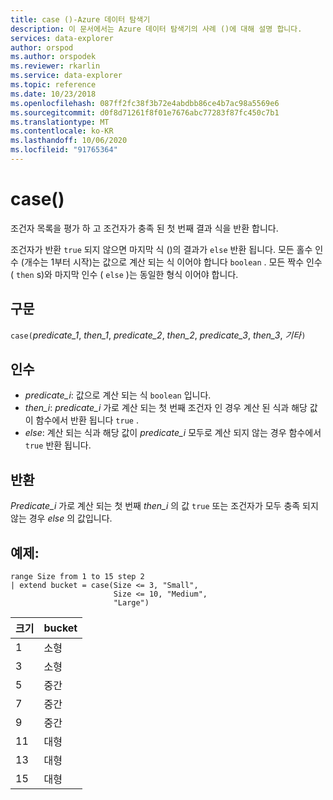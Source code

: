 ```yaml
---
title: case ()-Azure 데이터 탐색기
description: 이 문서에서는 Azure 데이터 탐색기의 사례 ()에 대해 설명 합니다.
services: data-explorer
author: orspod
ms.author: orspodek
ms.reviewer: rkarlin
ms.service: data-explorer
ms.topic: reference
ms.date: 10/23/2018
ms.openlocfilehash: 087ff2fc38f3b72e4abdbb86ce4b7ac98a5569e6
ms.sourcegitcommit: d0f8d71261f8f01e7676abc77283f87fc450c7b1
ms.translationtype: MT
ms.contentlocale: ko-KR
ms.lasthandoff: 10/06/2020
ms.locfileid: "91765364"
---
```

# <a name="case"></a>case()

조건자 목록을 평가 하 고 조건자가 충족 된 첫 번째 결과 식을 반환 합니다.

조건자가 반환 `true` 되지 않으면 마지막 식 ()의 결과가 `else` 반환 됩니다.
모든 홀수 인수 (개수는 1부터 시작)는 값으로 계산 되는 식 이어야 합니다  `boolean` .
모든 짝수 인수 ( `then` s)와 마지막 인수 ( `else` )는 동일한 형식 이어야 합니다.

## <a name="syntax"></a>구문

`case(`*predicate_1*, *then_1*, *predicate_2*, *then_2*, *predicate_3*, *then_3*, *기타*`)`

## <a name="arguments"></a>인수

* *predicate_i*: 값으로 계산 되는 식 `boolean` 입니다.
* *then_i*: *predicate_i* 가로 계산 되는 첫 번째 조건자 인 경우 계산 된 식과 해당 값이 함수에서 반환 됩니다 `true` .
* *else*: 계산 되는 식과 해당 값이 *predicate_i* 모두로 계산 되지 않는 경우 함수에서 `true` 반환 됩니다.

## <a name="returns"></a>반환

*Predicate_i* 가로 계산 되는 첫 번째 *then_i* 의 값 `true` 또는 조건자가 모두 충족 되지 않는 경우 *else* 의 값입니다.

## <a name="example"></a>예제: 

<!-- csl: https://help.kusto.windows.net:443/Samples -->
```kusto
range Size from 1 to 15 step 2
| extend bucket = case(Size <= 3, "Small", 
                       Size <= 10, "Medium", 
                       "Large")
```

|크기|bucket|
|---|---|
|1|소형|
|3|소형|
|5|중간|
|7|중간|
|9|중간|
|11|대형|
|13|대형|
|15|대형|
